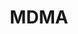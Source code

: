---
title: MDMA
crosslinks:
- gloving
- Drugs
- DrugNerds
- ReagentTesting
- Borax
- mdmatherapy
- LSD
- DNMUK
- DrugsOver30
- DarkNetMarkets
- drugscirclejerk
- DrugStashes
- drugnerds
- AskReddit
- Psychonaut
- Stims
- microdosing
- happy
- aww
---